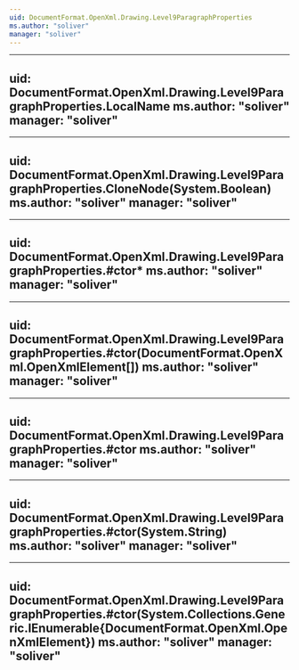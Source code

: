 ```yaml
---
uid: DocumentFormat.OpenXml.Drawing.Level9ParagraphProperties
ms.author: "soliver"
manager: "soliver"
---
```


---
uid: DocumentFormat.OpenXml.Drawing.Level9ParagraphProperties.LocalName
ms.author: "soliver"
manager: "soliver"
---

---
uid: DocumentFormat.OpenXml.Drawing.Level9ParagraphProperties.CloneNode(System.Boolean)
ms.author: "soliver"
manager: "soliver"
---

---
uid: DocumentFormat.OpenXml.Drawing.Level9ParagraphProperties.#ctor*
ms.author: "soliver"
manager: "soliver"
---

---
uid: DocumentFormat.OpenXml.Drawing.Level9ParagraphProperties.#ctor(DocumentFormat.OpenXml.OpenXmlElement[])
ms.author: "soliver"
manager: "soliver"
---

---
uid: DocumentFormat.OpenXml.Drawing.Level9ParagraphProperties.#ctor
ms.author: "soliver"
manager: "soliver"
---

---
uid: DocumentFormat.OpenXml.Drawing.Level9ParagraphProperties.#ctor(System.String)
ms.author: "soliver"
manager: "soliver"
---

---
uid: DocumentFormat.OpenXml.Drawing.Level9ParagraphProperties.#ctor(System.Collections.Generic.IEnumerable{DocumentFormat.OpenXml.OpenXmlElement})
ms.author: "soliver"
manager: "soliver"
---
